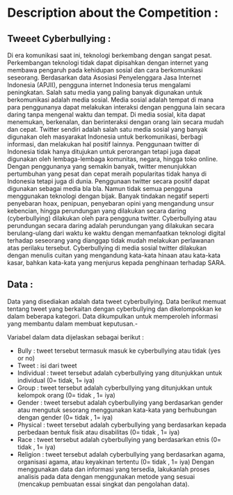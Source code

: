 # Description about the Competition :

## Tweeet Cyberbullying :

Di era komunikasi saat ini, teknologi berkembang dengan sangat pesat. Perkembangan teknologi tidak dapat dipisahkan dengan internet yang membawa pengaruh pada kehidupan sosial dan cara berkomunikasi seseorang. Berdasarkan data Asosiasi Penyelenggara Jasa Internet Indonesia (APJII), pengguna internet Indonesia terus mengalami peningkatan. Salah satu media yang paling banyak digunakan untuk berkomunikasi adalah media sosial. Media sosial adalah tempat di mana para penggunanya dapat melakukan interaksi dengan pengguna lain secara daring tanpa mengenal waktu dan tempat. Di media sosial, kita dapat menemukan, berkenalan, dan berinteraksi dengan orang lain secara mudah dan cepat.
Twitter sendiri adalah salah satu media sosial yang banyak digunakan oleh masyarakat Indonesia untuk berkomunikasi, berbagi informasi, dan melakukan hal positif lainnya. Penggunaan twitter di Indonesia tidak hanya ditujukan untuk perorangan tetapi juga dapat digunakan oleh lembaga-lembaga komunitas, negara, hingga toko online. Dengan penggunanya yang semakin banyak, twitter menunjukkan pertumbuhan yang pesat dan cepat meraih popularitas tidak hanya di Indonesia tetapi juga di dunia. Penggunaan twitter secara positif dapat digunakan sebagai media bla bla. Namun tidak semua pengguna menggunakan teknologi dengan bijak. Banyak tindakan negatif seperti penyebaran hoax, penipuan, penyebaran opini yang mengandung unsur kebencian, hingga perundungan yang dilakukan secara daring (cyberbullying) dilakukan oleh para pengguna twitter.
Cyberbullying atau perundungan secara daring adalah perundungan yang dilakukan secara berulang-ulang dari waktu ke waktu dengan memanfaatkan teknologi digital terhadap seseorang yang dianggap tidak mudah melakukan perlawanan atas perilaku tersebut. Cyberbullying di media sosial twitter dilakukan dengan menulis cuitan yang mengandung kata-kata hinaan atau kata-kata kasar, bahkan kata-kata yang menjurus kepada penghinaan terhadap SARA.

## Data :
Data yang disediakan adalah data tweet cyberbullying. Data berikut memuat tentang tweet yang berkaitan dengan cyberbullying dan dikelompokkan ke dalam beberapa kategori. Data dikumpulkan untuk memperoleh informasi yang membantu dalam membuat keputusan.-

Variabel dalam data dijelaskan sebagai berikut :
- Bully : tweet tersebut termasuk masuk ke cyberbullying atau tidak (yes or no)
- Tweet : isi dari tweet
- Individual : tweet tersebut adalah cyberbullying yang ditunjukkan untuk individual (0= tidak, 1= iya)
- Group : tweet tersebut adalah cyberbullying yang ditunjukkan untuk kelompok orang (0= tidak
, 1= iya)
- Gender : tweet tersebut adalah cyberbullying yang berdasarkan gender atau mengutuk sesorang menggunakan kata-kata yang berhubungan dengan gender (0= tidak , 1= iya)
- Physical : tweet tersebut adalah cyberbullying yang berdasarkan kepada perbedaan bentuk fisik atau disabilitas (0= tidak , 1= iya)
- Race : tweet tersebut adalah cyberbullying yang berdasarkan etnis (0= tidak , 1= iya)
- Religion : tweet tersebut adalah cyberbullying yang berdasarkan agama, organisasi agama, atau keyakinan tertentu (0= tidak , 1= iya)
Dengan menggunakan data dan informasi yang tersedia, lakukanlah proses analisis pada data dengan menggunakan metode yang sesuai (mencakup pembuatan essai singkat dan pengolahan data).

